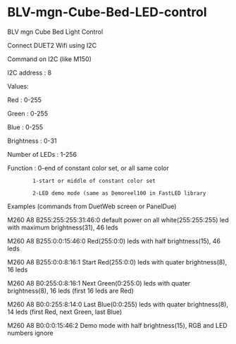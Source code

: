 # BLV-mgn-Cube-Bed-LED-control

BLV mgn Cube Bed Light Control

Connect DUET2 Wifi using I2C

Command on I2C (like M150)

I2C address : 8

Values:

 Red   : 0-255
 
 Green : 0-255
 
 Blue  : 0-255
 
 Brightness : 0-31
 
 Number of LEDs : 1-256
 
 Function : 0-end of constant color set, or all same color
 
            1-start or middle of constant color set
            
            2-LED demo mode (same as Demoreel100 in FastLED library
            
            

 Examples (commands from DuetWeb screen or PanelDue)
 
  M260 A8 B255:255:255:31:46:0 default power on all white(255:255:255) led with maximum brightness(31), 46 leds
  
  M260 A8 B255:0:0:15:46:0 Red(255:0:0) leds with half brightness(15), 46 leds
  
  M260 A8 B255:0:0:8:16:1 Start Red(255:0:0) leds with quater brightness(8), 16 leds
  
  M260 A8 B0:255:0:8:16:1 Next Green(0:255:0) leds with quater brightness(8), 16 leds (first 16 leds are Red)
  
  M260 A8 B0:0:255:8:14:0 Last Blue(0:0:255) leds with quater brightness(8), 14 leds (first Red, next Green, last Blue)
  
  M260 A8 B0:0:0:15:46:2 Demo mode with half brightness(15), RGB and LED numbers ignore
  
